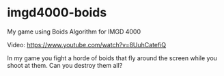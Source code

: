 # imgd4000-boids
My game using Boids Algorithm for IMGD 4000

Video: https://www.youtube.com/watch?v=8UuhCatefiQ

In my game you fight a horde of boids that fly around the screen while you shoot at them. Can you destroy them all?
